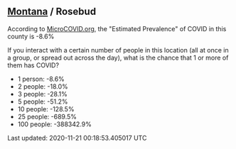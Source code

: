 
## [Montana](/united-states/montana) / Rosebud

According to [MicroCOVID.org](http://microcovid.org),
the "Estimated Prevalence" of COVID in this county is -8.6%

If you interact with a certain number of people in this location
(all at once in a group, or spread out across the day), what is the chance that
1 or more of them has COVID?

- 1 person: -8.6%
- 2 people: -18.0%
- 3 people: -28.1%
- 5 people: -51.2%
- 10 people: -128.5%
- 25 people: -689.5%
- 100 people: -388342.9%

Last updated: 2020-11-21 00:18:53.405017 UTC
